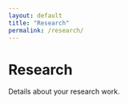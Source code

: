 ```yaml
---
layout: default
title: "Research"
permalink: /research/
---
```


# Research

Details about your research work.
